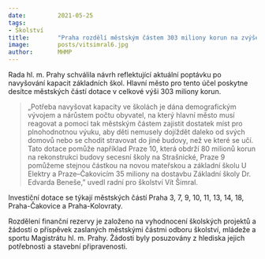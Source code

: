 ```yaml
---
date:         2021-05-25
tags:         
- Školství
title:        "Praha rozdělí městským částem 303 miliony korun na zvýšení kapacity škol"
image: 	      posts/vitsimral6.jpg
author:       MHMP
---
```


Rada hl. m. Prahy schválila návrh reflektující aktuální poptávku po navyšování kapacit základních škol. Hlavní město pro tento účel poskytne desítce městských částí dotace v celkové výši 303 miliony korun.  

> „Potřeba navyšovat kapacity ve školách je dána demografickým vývojem a nárůstem počtu obyvatel, na který hlavní město musí reagovat a pomoci tak městským částem zajistit dostatek míst pro plnohodnotnou výuku, aby děti nemusely dojíždět daleko od svých domovů nebo se chodit stravovat do jiné budovy, než ve které se učí. Tato dotace pomůže například Praze 10, která obdrží 80 milionů korun na rekonstrukci budovy secesní školy na Strašnické, Praze 9 pomůžeme stejnou částkou na novou mateřskou a základní školu U Elektry a Praze–Čakovicím 35 miliony na dostavbu Základní školy Dr. Edvarda Beneše,” uvedl radní pro školství Vít Šimral. 

Investiční dotace se týkají městských částí Praha 3, 7, 9, 10, 11, 13, 14, 18, Praha-Čakovice a Praha-Kolovraty.

Rozdělení finanční rezervy je založeno na vyhodnocení školských projektů a žádostí o příspěvek zaslaných městskými částmi odboru školství, mládeže a sportu Magistrátu hl. m. Prahy. Žádosti byly posuzovány z hlediska jejich potřebnosti a stavební připravenosti.
